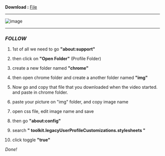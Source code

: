 **Download :** [File](https://github.com/sinamombeiny/canopus/blob/394e360062ad0fb6efe6f3a1abbda2f6269089fc/file.css)

---
![image](https://user-images.githubusercontent.com/79528308/224451631-2ba047a0-0260-432f-959a-4d65d2fda261.png)

---
### _FOLLOW_

  1. 1st of all we need to go **"about:support"**

  2. then click on **"Open Folder"** (Profile Folder)

  3. create a new folder named **"chrome"**

  4. then open chrome folder and create a another folder named **"img"**

  5. Now go and copy that file that you downloaded when the video started. and paste in chrome folder.

  6. paste your picture on "img" folder, and copy image name 

  7. open css file, edit image name and save

  8. then go **"about:config"**

  9. search **" toolkit.legacyUserProfileCustomizations.stylesheets "**

  10. click toggle **"true"**


_Done!_
